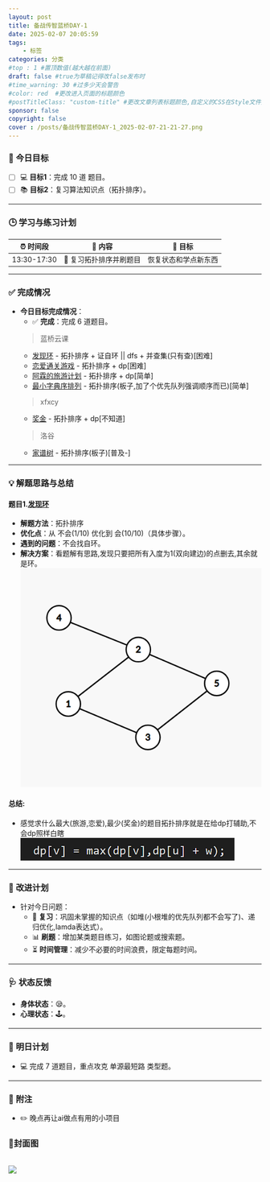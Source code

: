 ```yaml
---
layout: post
title: 备战传智蓝桥DAY-1
date: 2025-02-07 20:05:59
tags: 
    - 标签
categories: 分类
#top : 1 #置顶数值(越大越在前面)
draft: false #true为草稿记得改false发布时
#time_warning: 30 #过多少天会警告
#color: red  #更改进入页面的标题颜色
#postTitleClass: "custom-title" #更改文章列表标题颜色,自定义的CSS在Style文件夹里index.scss
sponsor: false 
copyright: false
cover : /posts/备战传智蓝桥DAY-1_2025-02-07-21-21-27.png
---
```


### 🎯 **今日目标**
- [ ] 💻 **目标1**：完成 10 道 题目。
- [ ] 📚 **目标2**：复习算法知识点（拓扑排序）。
---

### 🕒 **学习与练习计划**
| ⏰ 时间段      | 📘 内容                        | 🎯 目标                  |
|----------------|--------------------------------|--------------------------|
| 13:30-17:30   | 📝 复习拓扑排序并刷题目         | 恢复状态和学点新东西    |

---

### ✅ **完成情况**
- **今日目标完成情况**：
  - ✅ **完成**：完成 6 道题目。
  >蓝桥云课
  - [发现环](https://www.lanqiao.cn/problems/108/learning/) - 拓扑排序 + 证自环 || dfs + 并查集(只有查)[困难]
  - [恋爱通关游戏](https://www.lanqiao.cn/problems/2947/learning/) - 拓扑排序 + dp[困难]
  - [阿霖的旅游计划](https://www.lanqiao.cn/problems/5011/learning/) - 拓扑排序 + dp[简单]
  - [最小字典序排列](https://www.lanqiao.cn/problems/3351/learning/) - 拓扑排序(板子,加了个优先队列强调顺序而已)[简单]
  >xfxcy
  - [奖金](https://www.xfxcy.com/p/P0249) - 拓扑排序 + dp[不知道]
  > 洛谷
  - [家谱树](https://www.luogu.com.cn/problem/B3644) - 拓扑排序(板子)[普及-]
---

### 💡 **解题思路与总结**
#### 题目1.[发现环](https://www.lanqiao.cn/problems/108/learning/)
- **解题方法**：拓扑排序
- **优化点**：从 不会(1/10) 优化到 会(10/10)（具体步骤）。
- **遇到的问题**：不会找自环。
- **解决方案**：看题解有思路,发现只要把所有入度为1(双向建边)的点删去,其余就是环。
![](/posts/备战传智蓝桥DAY-1_2025-02-07-21-05-35.png)
#### 总结:
- 感觉求什么最大(旅游,恋爱),最少(奖金)的题目拓扑排序就是在给dp打辅助,不会dp照样白瞎
![](/posts/备战传智蓝桥DAY-1_2025-02-07-21-09-08.png)
---

### 🔧 **改进计划**
- 针对今日问题：
  - 📖 **复习**：巩固未掌握的知识点（如堆(小根堆的优先队列都不会写了)、递归优化,lamda表达式）。
  - 📊 **刷题**：增加某类题目练习，如图论题或搜索题。
  - ⏳ **时间管理**：减少不必要的时间浪费，限定每题时间。

---

### 🩺 **状态反馈**
- **身体状态**：😪。
- **心理状态**：🕹️。

---

### 📖 **明日计划**
  - 💻 完成 7 道题目，重点攻克 单源最短路 类型题。
---

### 📝 **附注**
- ✏️ 晚点再让ai做点有用的小项目
### 🍕封面图
![](/posts/备战传智蓝桥DAY-1_2025-02-07-21-21-27.png)
---
